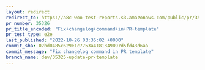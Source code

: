 ```yaml
---
layout: redirect
redirect_to: https://a8c-woo-test-reports.s3.amazonaws.com/public/pr/35326/e2e/index.html
pr_number: 35326
pr_title_encoded: "Fix+changelog+command+in+PR+template"
pr_test_type: e2e
last_published: "2022-10-26 03:35:02 +0000"
commit_sha: 02bd0485c629e1c7753a4181349097d5fd43d6aa
commit_message: "Fix changelog command in PR template"
branch_name: dev/35325-update-pr-template
---
```

